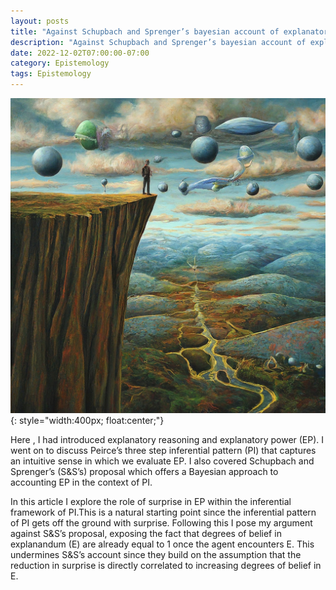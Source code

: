 ```yaml
---
layout: posts
title: "Against Schupbach and Sprenger’s bayesian account of explanatory power"
description: "Against Schupbach and Sprenger’s bayesian account of explanatory power"
date: 2022-12-02T07:00:00-07:00
category: Epistemology
tags: Epistemology
---
```

![TE image](/images/ep2.jfif){: style="width:400px; float:center;"}

Here , I had introduced explanatory reasoning and explanatory power (EP). I went on to discuss Peirce’s three step inferential pattern (PI) that captures an intuitive sense in which we evaluate EP. I also covered Schupbach and Sprenger’s (S&S’s) proposal which offers a Bayesian approach to accounting EP in the context of PI.

In this article I explore the role of surprise in EP within the inferential framework of PI.This is a natural starting point since the inferential pattern of PI gets off the ground with surprise. Following this I pose my argument against S&S’s proposal, exposing the fact that degrees of belief in explanandum (E) are already equal to 1 once the agent encounters E. This undermines S&S’s account since they build on the assumption that the reduction in surprise is directly correlated to increasing degrees of belief in E.



